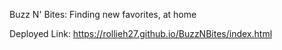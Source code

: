 <bold>Buzz N' Bites: Finding new favorites, at home</bold>

Deployed Link: https://rollieh27.github.io/BuzzNBites/index.html
